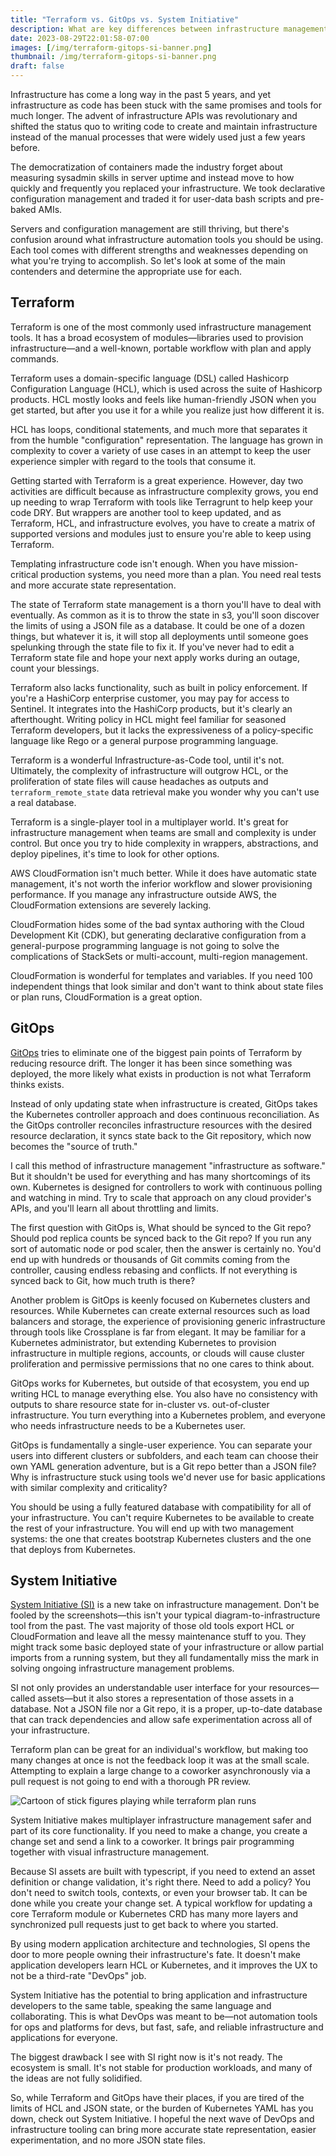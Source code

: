 ```yaml
---
title: "Terraform vs. GitOps vs. System Initiative"
description: What are key differences between infrastructure management options in 2023
date: 2023-08-29T22:01:58-07:00
images: [/img/terraform-gitops-si-banner.png]
thumbnail: /img/terraform-gitops-si-banner.png
draft: false
---
```


Infrastructure has come a long way in the past 5 years, and yet infrastructure as code has been stuck with the same promises and tools for much longer.
The advent of infrastructure APIs was revolutionary and shifted the status quo to writing code to create and maintain infrastructure instead of the manual processes that were widely used just a few years before.

The democratization of containers made the industry forget about measuring sysadmin skills in server uptime and instead move to how quickly and frequently you replaced your infrastructure.
We took declarative configuration management and traded it for user-data bash scripts and pre-baked AMIs.

Servers and configuration management are still thriving, but there's confusion around what infrastructure automation tools you should be using.
Each tool comes with different strengths and weaknesses depending on what you're trying to accomplish.
So let's look at some of the main contenders and determine the appropriate use for each.

## Terraform

Terraform is one of the most commonly used infrastructure management tools.
It has a broad ecosystem of modules—libraries used to provision infrastructure—and a well-known, portable workflow with plan and apply commands.

Terraform uses a domain-specific language (DSL) called Hashicorp Configuration Language (HCL), which is used across the suite of Hashicorp products.
HCL mostly looks and feels like human-friendly JSON when you get started, but after you use it for a while you realize just how different it is.

HCL has loops, conditional statements, and much more that separates it from the humble "configuration" representation.
The language has grown in complexity to cover a variety of use cases in an attempt to keep the user experience simpler with regard to the tools that consume it.

Getting started with Terraform is a great experience.
However, day two activities are difficult because as infrastructure complexity grows, you end up needing to wrap Terraform with tools like Terragrunt to help keep your code DRY.
But wrappers are another tool to keep updated, and as Terraform, HCL, and infrastructure evolves, you have to create a matrix of supported versions and modules just to ensure you're able to keep using Terraform.

Templating infrastructure code isn't enough.
When you have mission-critical production systems, you need more than a plan.
You need real tests and more accurate state representation.

The state of Terraform state management is a thorn you'll have to deal with eventually.
As common as it is to throw the state in s3, you'll soon discover the limits of using a JSON file as a database.
It could be one of a dozen things, but whatever it is, it will stop all deployments until someone goes spelunking through the state file to fix it.
If you've never had to edit a Terraform state file and hope your next apply works during an outage, count your blessings.

Terraform also lacks functionality, such as built in policy enforcement.
If you're a HashiCorp enterprise customer, you may pay for access to Sentinel.
It integrates into the HashiCorp products, but it's clearly an afterthought.
Writing policy in HCL might feel familiar for seasoned Terraform developers, but it lacks the expressiveness of a policy-specific language like Rego or a general purpose programming language.

Terraform is a wonderful Infrastructure-as-Code tool, until it's not.
Ultimately, the complexity of infrastructure will outgrow HCL, or the proliferation of state files will cause headaches as outputs and `terraform_remote_state` data retrieval make you wonder why you can't use a real database.

Terraform is a single-player tool in a multiplayer world.
It's great for infrastructure management when teams are small and complexity is under control.
But once you try to hide complexity in wrappers, abstractions, and deploy pipelines, it's time to look for other options.

AWS CloudFormation isn't much better.
While it does have automatic state management, it's not worth the inferior workflow and slower provisioning performance.
If you manage any infrastructure outside AWS, the CloudFormation extensions are severely lacking.

CloudFormation hides some of the bad syntax authoring with the Cloud Development Kit (CDK), but generating declarative configuration from a general-purpose programming language is not going to solve the complications of StackSets or multi-account, multi-region management.

CloudFormation is wonderful for templates and variables.
If you need 100 independent things that look similar and don't want to think about state files or plan runs, CloudFormation is a great option.

## GitOps

[GitOps](https://opengitops.dev/) tries to eliminate one of the biggest pain points of Terraform by reducing resource drift.
The longer it has been since something was deployed, the more likely what exists in production is not what Terraform thinks exists.

Instead of only updating state when infrastructure is created, GitOps takes the Kubernetes controller approach and does continuous reconciliation.
As the GitOps controller reconciles infrastructure resources with the desired resource declaration, it syncs state back to the Git repository, which now becomes the "source of truth."

I call this method of infrastructure management "infrastructure as software."
But it shouldn't be used for everything and has many shortcomings of its own.
Kubernetes is designed for controllers to work with continuous polling and watching in mind.
Try to scale that approach on any cloud provider's APIs, and you'll learn all about throttling and limits.

The first question with GitOps is, What should be synced to the Git repo?
Should pod replica counts be synced back to the Git repo?
If you run any sort of automatic node or pod scaler, then the answer is certainly no.
You'd end up with hundreds or thousands of Git commits coming from the controller, causing endless rebasing and conflicts.
If not everything is synced back to Git, how much truth is there?

Another problem is GitOps is keenly focused on Kubernetes clusters and resources.
While Kubernetes can create external resources such as load balancers and storage, the experience of provisioning generic infrastructure through tools like Crossplane is far from elegant.
It may be familiar for a Kubernetes administrator, but extending Kubernetes to provision infrastructure in multiple regions, accounts, or clouds will cause cluster proliferation and permissive permissions that no one cares to think about.

GitOps works for Kubernetes, but outside of that ecosystem, you end up writing HCL to manage everything else.
You also have no consistency with outputs to share resource state for in-cluster vs. out-of-cluster infrastructure.
You turn everything into a Kubernetes problem, and everyone who needs infrastructure needs to be a Kubernetes user.

GitOps is fundamentally a single-user experience.
You can separate your users into different clusters or subfolders, and each team can choose their own YAML generation adventure, but is a Git repo better than a JSON file?
Why is infrastructure stuck using tools we'd never use for basic applications with similar complexity and criticality?

You should be using a fully featured database with compatibility for all of your infrastructure.
You can't require Kubernetes to be available to create the rest of your infrastructure.
You will end up with two management systems: the one that creates bootstrap Kubernetes clusters and the one that deploys from Kubernetes.

## System Initiative

[System Initiative (SI)](https://systeminit.com) is a new take on infrastructure management.
Don't be fooled by the screenshots—this isn't your typical diagram-to-infrastructure tool from the past.
The vast majority of those old tools export HCL or CloudFormation and leave all the messy maintenance stuff to you.
They might track some basic deployed state of your infrastructure or allow partial imports from a running system, but they all fundamentally miss the mark in solving ongoing infrastructure management problems.

SI not only provides an understandable user interface for your resources—called assets—but it also stores a representation of those assets in a database.
Not a JSON file nor a Git repo, it is a proper, up-to-date database that can track dependencies and allow safe experimentation across all of your infrastructure.

Terraform plan can be great for an individual's workflow, but making too many changes at once is not the feedback loop it was at the small scale.
Attempting to explain a large change to a coworker asynchronously via a pull request is not going to end with a thorough PR review.

![Cartoon of stick figures playing while terraform plan runs](/img/terraform-plan.png)

System Initiative makes multiplayer infrastructure management safer and part of its core functionality.
If you need to make a change, you create a change set and send a link to a coworker.
It brings pair programming together with visual infrastructure management.

Because SI assets are built with typescript, if you need to extend an asset definition or change validation, it's right there.
Need to add a policy?
You don't need to switch tools, contexts, or even your browser tab.
It can be done while you create your change set.
A typical workflow for updating a core Terraform module or Kubernetes CRD has many more layers and synchronized pull requests just to get back to where you started.

By using modern application architecture and technologies, SI opens the door to more people owning their infrastructure's fate.
It doesn't make application developers learn HCL or Kubernetes, and it improves the UX to not be a third-rate "DevOps" job.

System Initiative has the potential to bring application and infrastructure developers to the same table, speaking the same language and collaborating.
This is what DevOps was meant to be—not automation tools for ops and platforms for devs, but fast, safe, and reliable infrastructure and applications for everyone.

The biggest drawback I see with SI right now is it's not ready.
The ecosystem is small.
It's not stable for production workloads, and many of the ideas are not fully solidified.

So, while Terraform and GitOps have their places, if you are tired of the limits of HCL and JSON state, or the burden of Kubernetes YAML has you down, check out System Initiative.
I hopeful the next wave of DevOps and infrastructure tooling can bring more accurate state representation, easier experimentation, and no more JSON state files.

